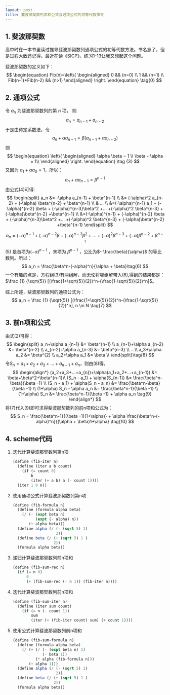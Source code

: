 ```yaml
---
layout: post
title: 斐波那契数列求和公式与通项公式的初等代数推导
---
```

## 1. 斐波那契数
高中时在一本书里读过推导斐波那契数列通项公式的初等代数方法。书名忘了，但是过程大致还记得。最近在读《SICP》，练习1-13让我又想起这个问题。  


斐波那契数的定义如下：  
$$
\begin{equation}
Fib(n)=\left\{
\begin{aligned}
0 && (n=0) \\
1 && (n=1) \\
Fib(n-1)+Fib(n-2) && (n>1)
\end{aligned}
\right.
\end{equation}
\tag{0}
$$

## 2. 通项公式

令 $a_n$ 为斐波那契数列的第 $n$ 项， 则
$$
a_n = a_{n-1} + a_{n-2} \tag{1}
$$
于是由待定系数法，令
$$
a_n + \alpha a_{n-1} = \beta (a_{n-1}+ \alpha a_{n-2} ) \tag{2}
$$
 则
$$
\begin{equation}
\left\{
\begin{aligned}
\alpha \beta = 1 \\
\beta - \alpha = 1\\
\end{aligned}
\right.
\end{equation}
\tag {3}
$$
又因为 $a_1 + \alpha a_0 = 1$，所以：
$$
a_n + \alpha a_{n-1} = \beta^{n-1} \tag{4}
$$
由公式$(4)$可得:
$$
\begin{split}
a_n &= -\alpha a_{n-1} + \beta^{n-1} \\
	&= (-\alpha)^2 a_{n-2} + (-\alpha) \beta^{n-2} + \beta^{n-1} \\
	& ... \\
	&=(-\alpha)^{n-1} a_1 + (-\alpha)^{n-2} \beta + (-\alpha)^{n-3}\beta^2 +... +(-\alpha)^2 \beta^{n-3} + (-\alpha)\beta^{n-2} +\beta^{n-1} \\
	&=(-\alpha)^{n-1} + (-\alpha)^{n-2} \beta + (-\alpha)^{n-3}\beta^2 +... +(-\alpha)^2 \beta^{n-3} + (-\alpha)\beta^{n-2} +\beta^{n-1}  
\end{split}
$$

$$
\begin{equation}
a_n =(-\alpha)^{n-1} + (-\alpha)^{n-2} \beta + (-\alpha)^{n-3}\beta^2 +... +(-\alpha)^2 \beta^{n-3} + (-\alpha)\beta^{n-2} +\beta^{n-1}  \tag{5}
\end{equation}
$$


$(5)$ 是首项为$(-\alpha)^{n-1}$ ，末项为 $\beta^{n-1}$ ，公比为$- \frac{\beta}{\alpha}$ 的等比数列。所以：
$$
a_n = \frac{\beta^n-(-alpha)^n}{\alpha + \beta}\tag{6}
$$
一个有趣的点是，方程组$(3)$有两组解，而无论将哪组解带入$(6)$,得到的结果都是：$\frac {1} {\sqrt{5}} [(\frac{1+\sqrt{5}}{2})^n-(\frac{1-\sqrt{5}}{2})^n]$。



综上所述，斐波那契数列的通项公式为：
$$
a_n = \frac {1} {\sqrt{5}} [(\frac{1+\sqrt{5}}{2})^n-(\frac{1-\sqrt{5}}{2})^n],  n \in N \tag{7}
$$

## 3. 前n项和公式

由式$(2)$可得：
$$
\begin{split}
a_n+\alpha a_{n-1} &= \beta^{n-1} \\
a_{n-1}+\alpha a_{n-2} &= \beta^{n-2} \\
a_{n-2}+\alpha a_{n-3} &= \beta^{n-3} \\
...\\
a_3+\alpha a_2 &= \beta^{2} \\
a_2+\alpha a_1 &= \beta \\
\end{split}\tag{8}
$$
令$S_n=a_1+a_2+a_3+...+a_{n-1}+a_n$，则由$(8)$得，
$$
\begin{align*}
(a_2+a_3+...+a_{n})+\alpha(a_1+a_2+...+a_{n-1}) &= \beta+\beta^2+\beta^{n-1}\\
(S_n - a_1) + \alpha(S_{n-1}) &= \frac{\beta^n-\beta}{\beta -1} \\
(S_n - a_1) + \alpha(S_n - a_n) &= \frac{\beta^n-\beta}{\beta -1} \\
(1+\alpha) S_n  - \alpha a_n &= \frac{\beta^n-1}{\beta -1} \\
(1+\alpha) S_n  &= \frac{\beta^n-1}{\beta -1} + \alpha a_n \tag{9}
\end{align*}
$$
将$(7)$代入$(9)$即可求得斐波那契数列的前n项和公式为：
$$
S_n = \frac{\beta^n-1}{(\beta -1)(1+\alpha)} + \alpha \frac{\beta^n-(-alpha)^n}{(\alpha + \beta)1+\alpha} \tag{10}
$$

## 4. scheme代码

1. 迭代计算斐波那契数列第n项

   ```scheme
   (define (fib-iter n)
     (define (iter a b count)
       (if (= count 0)
           b
           (iter (+ a b) a (- count 1))))
     (iter 1 0 n))
   ```

2. 使用通项公式计算斐波那契数列第n项

   ```scheme
   (define (fib-formula n)
     (define (formula alpha beta)
       (/ (- (expt beta n)
             (expt (- alpha) n))
          (+ alpha beta)))
     (define alpha (/ (- (sqrt 5) 1)
                      2))
     (define beta (/ (+ (sqrt 5) 1 )
                     2))
     (formula alpha beta))
   ```

3. 递归计算斐波那契数列前n项和

   ```scheme
   (define (fib-sum-rec n)
     (if (= n 0)
         0
         (+ (fib-sum-rec (- n 1)) (fib-iter n))))
   ```

   

4. 迭代计算斐波那契数列前n项和

   ```scheme
   (define (fib-sum-iter n)
     (define (iter sum count)
       (if (= n (- count 1))
           sum
           (iter (+ (fib-iter count) sum) (+ count 1))))
   ```

5. 使用公式计算斐波那契数列前n项和

   ```scheme
   (define (fib-sum-formula n)
     (define (formula alpha beta)
       (/ (+ (/ (- (expt beta n) 1)
                (- beta 1))
             (* alpha (fib-formula n)))
          (+ alpha 1)))
     (define alpha (/ (- (sqrt 5) 1)
                      2))
     (define beta (/ (+ (sqrt 5) 1 )
                     2))
     (formula alpha beta))
   ```

   

